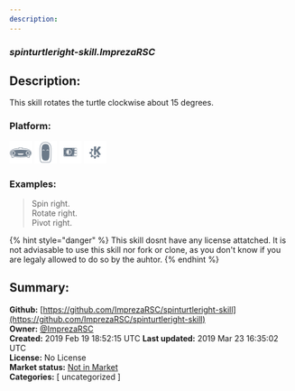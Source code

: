 ```yaml
---
description: 
---
```


### _spinturtleright-skill.ImprezaRSC_  
## Description:  
This skill rotates the turtle clockwise about 15 degrees.  
  
  
### Platform:  
 ![Mark I](../.gitbook/assets/mark-1-icon.png)  ![Mark II](../.gitbook/assets/mark-2-icon.png)  ![Picroft](../.gitbook/assets/picroft-icon.png)  ![plasmoid](../.gitbook/assets/kde.png)   
### Examples:  
> Spin right.  
> Rotate right.  
> Pivot right.  
  
{% hint style="danger" %}
This skill dosnt have any license attatched. It is not adviasable to use this skill nor fork or clone, as you don't know if you are legaly allowed to do so by the auhtor.
{% endhint %}
  
## Summary:  
**Github:** [https://github.com/ImprezaRSC/spinturtleright-skill](https://github.com/ImprezaRSC/spinturtleright-skill)  
**Owner:** [@ImprezaRSC](https://github.com/ImprezaRSC)  
**Created:** 2019 Feb 19 18:52:15 UTC  **Last updated:** 2019 Mar 23 16:35:02 UTC  
**License:** No License  
**Market status:** [Not in Market](https://market.mycroft.ai/skill/)  
**Categories:** [ uncategorized ]   
